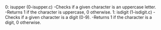 0: isupper (0-isupper.c)
-Checks if a given character is an uppercase letter.
-Returns 1 if the character is uppercase, 0 otherwise.
1: isdigit (1-isdigit.c)
-Checks if a given character is a digit (0-9).
-Returns 1 if the character is a digit, 0 otherwise.